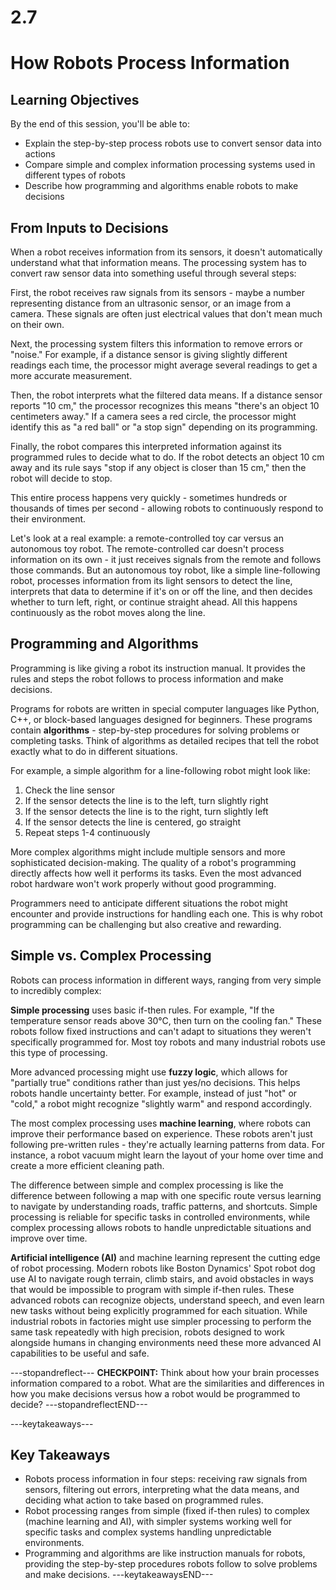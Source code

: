 # 2.7
# ****How Robots Process Information****

## Learning Objectives

By the end of this session, you'll be able to:
- Explain the step-by-step process robots use to convert sensor data into actions
- Compare simple and complex information processing systems used in different types of robots
- Describe how programming and algorithms enable robots to make decisions

## **From Inputs to Decisions**

When a robot receives information from its sensors, it doesn't automatically understand what that information means. The processing system has to convert raw sensor data into something useful through several steps:

First, the robot receives raw signals from its sensors - maybe a number representing distance from an ultrasonic sensor, or an image from a camera. These signals are often just electrical values that don't mean much on their own.

Next, the processing system filters this information to remove errors or "noise." For example, if a distance sensor is giving slightly different readings each time, the processor might average several readings to get a more accurate measurement.

Then, the robot interprets what the filtered data means. If a distance sensor reports "10 cm," the processor recognizes this means "there's an object 10 centimeters away." If a camera sees a red circle, the processor might identify this as "a red ball" or "a stop sign" depending on its programming.

Finally, the robot compares this interpreted information against its programmed rules to decide what to do. If the robot detects an object 10 cm away and its rule says "stop if any object is closer than 15 cm," then the robot will decide to stop.

This entire process happens very quickly - sometimes hundreds or thousands of times per second - allowing robots to continuously respond to their environment.

Let's look at a real example: a remote-controlled toy car versus an autonomous toy robot. The remote-controlled car doesn't process information on its own - it just receives signals from the remote and follows those commands. But an autonomous toy robot, like a simple line-following robot, processes information from its light sensors to detect the line, interprets that data to determine if it's on or off the line, and then decides whether to turn left, right, or continue straight ahead. All this happens continuously as the robot moves along the line.

## **Programming and Algorithms**

Programming is like giving a robot its instruction manual. It provides the rules and steps the robot follows to process information and make decisions.

Programs for robots are written in special computer languages like Python, C++, or block-based languages designed for beginners. These programs contain **algorithms** - step-by-step procedures for solving problems or completing tasks. Think of algorithms as detailed recipes that tell the robot exactly what to do in different situations.

For example, a simple algorithm for a line-following robot might look like:
1. Check the line sensor
2. If the sensor detects the line is to the left, turn slightly right
3. If the sensor detects the line is to the right, turn slightly left
4. If the sensor detects the line is centered, go straight
5. Repeat steps 1-4 continuously

More complex algorithms might include multiple sensors and more sophisticated decision-making. The quality of a robot's programming directly affects how well it performs its tasks. Even the most advanced robot hardware won't work properly without good programming.

Programmers need to anticipate different situations the robot might encounter and provide instructions for handling each one. This is why robot programming can be challenging but also creative and rewarding.

## **Simple vs. Complex Processing**

Robots can process information in different ways, ranging from very simple to incredibly complex:

**Simple processing** uses basic if-then rules. For example, "If the temperature sensor reads above 30°C, then turn on the cooling fan." These robots follow fixed instructions and can't adapt to situations they weren't specifically programmed for. Most toy robots and many industrial robots use this type of processing.

More advanced processing might use **fuzzy logic**, which allows for "partially true" conditions rather than just yes/no decisions. This helps robots handle uncertainty better. For example, instead of just "hot" or "cold," a robot might recognize "slightly warm" and respond accordingly.

The most complex processing uses **machine learning**, where robots can improve their performance based on experience. These robots aren't just following pre-written rules - they're actually learning patterns from data. For instance, a robot vacuum might learn the layout of your home over time and create a more efficient cleaning path.

The difference between simple and complex processing is like the difference between following a map with one specific route versus learning to navigate by understanding roads, traffic patterns, and shortcuts. Simple processing is reliable for specific tasks in controlled environments, while complex processing allows robots to handle unpredictable situations and improve over time.

**Artificial intelligence (AI)** and machine learning represent the cutting edge of robot processing. Modern robots like Boston Dynamics' Spot robot dog use AI to navigate rough terrain, climb stairs, and avoid obstacles in ways that would be impossible to program with simple if-then rules. These advanced robots can recognize objects, understand speech, and even learn new tasks without being explicitly programmed for each situation. While industrial robots in factories might use simpler processing to perform the same task repeatedly with high precision, robots designed to work alongside humans in changing environments need these more advanced AI capabilities to be useful and safe.

---stopandreflect---
**CHECKPOINT:** Think about how your brain processes information compared to a robot. What are the similarities and differences in how you make decisions versus how a robot would be programmed to decide?
---stopandreflectEND---

---keytakeaways---
## Key Takeaways
- Robots process information in four steps: receiving raw signals from sensors, filtering out errors, interpreting what the data means, and deciding what action to take based on programmed rules.
- Robot processing ranges from simple (fixed if-then rules) to complex (machine learning and AI), with simpler systems working well for specific tasks and complex systems handling unpredictable environments.
- Programming and algorithms are like instruction manuals for robots, providing the step-by-step procedures robots follow to solve problems and make decisions.
---keytakeawaysEND---



